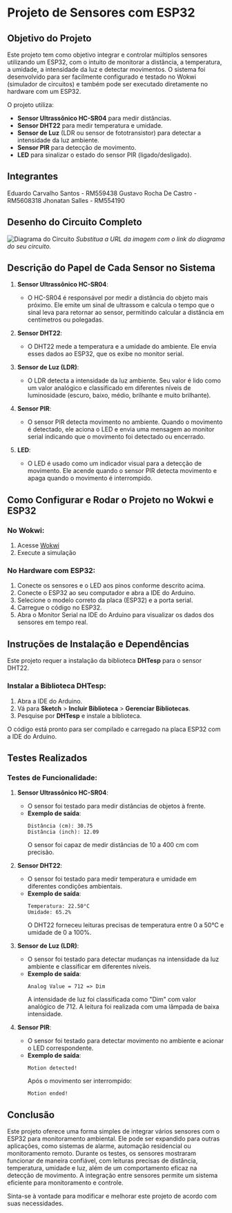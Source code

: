 # Projeto de Sensores com ESP32


## Objetivo do Projeto

Este projeto tem como objetivo integrar e controlar múltiplos sensores utilizando um ESP32, com o intuito de monitorar a distância, a temperatura, a umidade, a intensidade da luz e detectar movimentos. O sistema foi desenvolvido para ser facilmente configurado e testado no Wokwi (simulador de circuitos) e também pode ser executado diretamente no hardware com um ESP32.

O projeto utiliza:
- **Sensor Ultrassônico HC-SR04** para medir distâncias.
- **Sensor DHT22** para medir temperatura e umidade.
- **Sensor de Luz** (LDR ou sensor de fototransistor) para detectar a intensidade da luz ambiente.
- **Sensor PIR** para detecção de movimento.
- **LED** para sinalizar o estado do sensor PIR (ligado/desligado).
## Integrantes

Eduardo Carvalho Santos - RM559438
Gustavo Rocha De Castro - RM5608318
Jhonatan Salles - RM554190

## Desenho do Circuito Completo

![Diagrama do Circuito]([https://via.placeholder.com/600x400.png](https://prnt.sc/_0E81f6cMz4O))  
*Substitua a URL da imagem com o link do diagrama do seu circuito.*

## Descrição do Papel de Cada Sensor no Sistema

1. **Sensor Ultrassônico HC-SR04**: 
   - O HC-SR04 é responsável por medir a distância do objeto mais próximo. Ele emite um sinal de ultrassom e calcula o tempo que o sinal leva para retornar ao sensor, permitindo calcular a distância em centímetros ou polegadas.

2. **Sensor DHT22**: 
   - O DHT22 mede a temperatura e a umidade do ambiente. Ele envia esses dados ao ESP32, que os exibe no monitor serial.

3. **Sensor de Luz (LDR)**: 
   - O LDR detecta a intensidade da luz ambiente. Seu valor é lido como um valor analógico e classificado em diferentes níveis de luminosidade (escuro, baixo, médio, brilhante e muito brilhante).

4. **Sensor PIR**:
   - O sensor PIR detecta movimento no ambiente. Quando o movimento é detectado, ele aciona o LED e envia uma mensagem ao monitor serial indicando que o movimento foi detectado ou encerrado.

5. **LED**:
   - O LED é usado como um indicador visual para a detecção de movimento. Ele acende quando o sensor PIR detecta movimento e apaga quando o movimento é interrompido.

## Como Configurar e Rodar o Projeto no Wokwi e ESP32

### No Wokwi:
1. Acesse [Wokwi](https://wokwi.com/projects/413990387359571969)
2. Execute a simulação
### No Hardware com ESP32:
1. Conecte os sensores e o LED aos pinos conforme descrito acima.
2. Conecte o ESP32 ao seu computador e abra a IDE do Arduino.
3. Selecione o modelo correto da placa (ESP32) e a porta serial.
4. Carregue o código no ESP32.
5. Abra o Monitor Serial na IDE do Arduino para visualizar os dados dos sensores em tempo real.

## Instruções de Instalação e Dependências

Este projeto requer a instalação da biblioteca **DHTesp** para o sensor DHT22.

### Instalar a Biblioteca DHTesp:
1. Abra a IDE do Arduino.
2. Vá para **Sketch** > **Incluir Biblioteca** > **Gerenciar Bibliotecas**.
3. Pesquise por **DHTesp** e instale a biblioteca.

O código está pronto para ser compilado e carregado na placa ESP32 com a IDE do Arduino.

## Testes Realizados

### Testes de Funcionalidade:
1. **Sensor Ultrassônico HC-SR04**:
   - O sensor foi testado para medir distâncias de objetos à frente.
   - **Exemplo de saída**:
     ```
     Distância (cm): 30.75
     Distância (inch): 12.09
     ```
     O sensor foi capaz de medir distâncias de 10 a 400 cm com precisão.

2. **Sensor DHT22**:
   - O sensor foi testado para medir temperatura e umidade em diferentes condições ambientais.
   - **Exemplo de saída**:
     ```
     Temperatura: 22.50°C
     Umidade: 65.2%
     ```
     O DHT22 forneceu leituras precisas de temperatura entre 0 a 50°C e umidade de 0 a 100%.

3. **Sensor de Luz (LDR)**:
   - O sensor foi testado para detectar mudanças na intensidade da luz ambiente e classificar em diferentes níveis.
   - **Exemplo de saída**:
     ```
     Analog Value = 712 => Dim
     ```
     A intensidade de luz foi classificada como "Dim" com valor analógico de 712. A leitura foi realizada com uma lâmpada de baixa intensidade.

4. **Sensor PIR**:
   - O sensor foi testado para detectar movimento no ambiente e acionar o LED correspondente.
   - **Exemplo de saída**:
     ```
     Motion detected!
     ```
     Após o movimento ser interrompido:
     ```
     Motion ended!
     ```

## Conclusão

Este projeto oferece uma forma simples de integrar vários sensores com o ESP32 para monitoramento ambiental. Ele pode ser expandido para outras aplicações, como sistemas de alarme, automação residencial ou monitoramento remoto. Durante os testes, os sensores mostraram funcionar de maneira confiável, com leituras precisas de distância, temperatura, umidade e luz, além de um comportamento eficaz na detecção de movimento. A integração entre sensores permite um sistema eficiente para monitoramento e controle.

Sinta-se à vontade para modificar e melhorar este projeto de acordo com suas necessidades.
